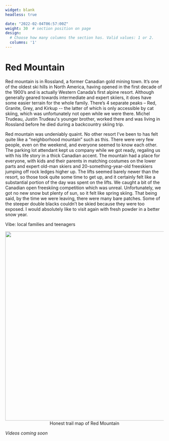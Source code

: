 ```yaml
---
widget: blank
headless: true

date: "2022-02-04T06:57:00Z"
weight: 30  # section position on page
design:
  # Choose how many columns the section has. Valid values: 1 or 2.
  columns: '1'
---
```


# Red Mountain
Red mountain is in Rossland, a former Canadian gold mining town. It’s one of the oldest ski hills in North America, having opened in the first decade of the 1900’s and is actually Western Canada’s first alpine resort. Although generally geared towards intermediate and expert skiiers,  it does have some easier terrain for the whole family. There’s 4 separate peaks – Red, Granite, Grey, and Kirkup -- the latter of which is only accessible by cat skiing, which was unfortunately not open while we were there. Michel Trudeau, Justin Trudeau's younger brother, worked there and was living in Rossland before he died during a backcountry skiing trip.

Red mountain was undeniably quaint. No other resort I’ve been to has felt quite like a “neighborhood mountain” such as this. There were very few people, even on the weekend, and everyone seemed to know each other. The parking lot attendant kept us company while we got ready, regaling us with his life story in a thick Canadian accent. The mountain had a place for everyone, with kids and their parents in matching costumes on the lower parts and expert old-man skiers and 20-something-year-old freeskiers jumping off rock ledges higher up. The lifts seemed barely newer than the resort, so those took quite some time to get up, and it certainly felt like a substantial portion of the day was spent on the lifts. We caught a bit of the Canadian open freeskiing competition which was unreal. Unfortunately, we got no new snow but plenty of sun, so it felt like spring skiing. That being said, by the time we were leaving, there were many bare patches. Some of the steeper double blacks couldn’t be skied because they were too exposed. I would absolutely like to visit again with fresh powder in a better snow year. 

Vibe: local families and teenagers 

<div align="center">
  <img src="trail-maps/revelstoke-map.png" width="800" height="600">
  <figcaption>Honest trail map of Red Mountain</figcaption>
</div>

*Videos coming soon*